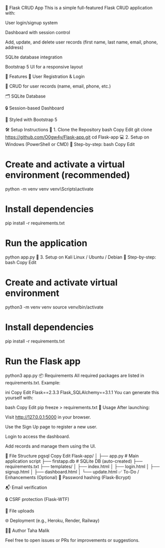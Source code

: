 📘 Flask CRUD App
This is a simple full-featured Flask CRUD application with:

User login/signup system

Dashboard with session control

Add, update, and delete user records (first name, last name, email, phone, address)

SQLite database integration

Bootstrap 5 UI for a responsive layout

📁 Features
📝 User Registration & Login

🧾 CRUD for user records (name, email, phone, etc.)

🗂️ SQLite Database

🔒 Session-based Dashboard

🎨 Styled with Bootstrap 5

🛠️ Setup Instructions
🔧 1. Clone the Repository
bash
Copy
Edit
git clone https://github.com/O0gw4y/Flask-app.git
cd Flask-app
💻 2. Setup on Windows (PowerShell or CMD)
📌 Step-by-step:
bash
Copy
Edit
# Create and activate a virtual environment (recommended)
python -m venv venv
venv\Scripts\activate

# Install dependencies
pip install -r requirements.txt

# Run the application
python app.py
🐧 3. Setup on Kali Linux / Ubuntu / Debian
📌 Step-by-step:
bash
Copy
Edit
# Create and activate virtual environment
python3 -m venv venv
source venv/bin/activate

# Install dependencies
pip install -r requirements.txt

# Run the Flask app
python3 app.py
📦 Requirements
All required packages are listed in requirements.txt. Example:

ini
Copy
Edit
Flask==2.3.3
Flask_SQLAlchemy==3.1.1
You can generate this yourself with:

bash
Copy
Edit
pip freeze > requirements.txt
🧪 Usage
After launching:

Visit http://127.0.0.1:5000 in your browser.

Use the Sign Up page to register a new user.

Login to access the dashboard.

Add records and manage them using the UI.

📂 File Structure
pgsql
Copy
Edit
Flask-app/
│
├── app.py                  # Main application script
├── firstapp.db             # SQLite DB (auto-created)
├── requirements.txt
├── templates/
│   ├── index.html
│   ├── login.html
│   ├── signup.html
│   ├── dashboard.html
│   └── update.html
✅ To-Do / Enhancements (Optional)
🔑 Password hashing (Flask-Bcrypt)

📬 Email verification

🔒 CSRF protection (Flask-WTF)

📁 File uploads

🌐 Deployment (e.g., Heroku, Render, Railway)

🧑‍💻 Author
Taha Malik

Feel free to open issues or PRs for improvements or suggestions.
